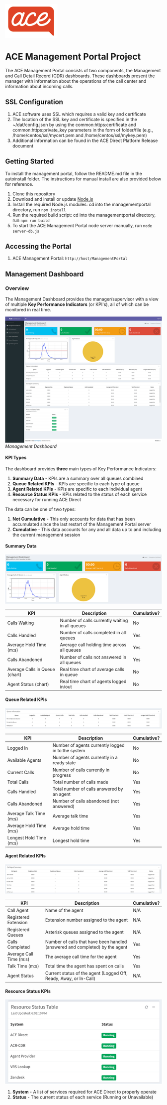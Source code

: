 ![](images/acesmall.png)

# ACE Management Portal Project

The ACE Management Portal consists of two components, the Management and Call Detail Record (CDR) dashboards. These dashboards present the manager with information about the operations of the call center and information about incoming calls.  

## SSL Configuration

1. ACE software uses SSL which requires a valid key and certificate
1. The location of the SSL key and certificate is specified in the ~/dat/config.json by using the common:https:certificate and common:https:private_key parameters in the form of folder/file (e.g., /home/centos/ssl/mycert.pem and /home/centos/ssl/mykey.pem)
1. Additional information can be found in the ACE Direct Platform Release document

## Getting Started

To install the management portal, follow the README.md file in the autoinstall folder. The instructions for manual install are also provided below for reference.

1. Clone this repository
1. Download and install or update [Node.js](https://nodejs.org/en/)
1. Install the required Node.js modules: cd into the managementportal directory, run `npm install`
1. Run the required build script: cd into the managementportal directory, run `npm run build`
1. To start the ACE Management Portal node server manually, run `node server-db.js`

## Accessing the Portal

1. ACE Management Portal: `http://host/ManagementPortal`

## Management Dashboard

### Overview

The Management Dashboard provides the manager/supervisor with a view of multiple **Key Performance Indicators** (or KPI's), all of which can be monitored in real time.

![](images/mp-dashboard.png)
*Management Dashboard*

#### KPI Types

The dashboard provides **three** main types of Key Performance Indicators:

1. **Summary Data** - KPIs are a summary over all queues combined
2. **Queue Related KPIs** - KPIs are specific to each type of queue
3. **Agent Related KPIs** - KPIs are specific to each individual agent
4. **Resource Status KPIs** - KPIs related to the status of each service necessary for running ACE Direct

The data can be one of two types:
1. **Not Cumulative** - This only accounts for data that has been accumulated since the last restart of the Management Portal server
2. **Cumulative** - This data accounts for any and all data up to and including the current management session


#### Summary Data

![](images/mp-dashboard-summary.png)

| KPI                   	        | Description                                        	| Cumulative?  	|
|------------------------	        |----------------------------------------------------	|------------	|
| Calls Waiting          	        | Number of calls currently waiting in all queues       | No    	    |
| Calls Handled          	        | Number of calls completed in all queues            	| Yes 	        |
| Average Hold Time (m:s) 	        | Average call holding time across all queues        	| Yes 	        |
| Calls Abandoned        	        | Number of calls not answered in all queues         	| Yes    	    |
| Average Calls in Queue (chart)    | Real time chart of average calls in queue         	| No    	    |
| Agent Status (chart)          	| Real time chart of agents logged in/out               | No    	    |

#### Queue Related KPIs

![](images/queue-related-kpi.png)

| KPI                     	| Description                                        	| Cumulative? 	|
|-------------------------	|----------------------------------------------------	|-------------	|
| Logged In               	| Number of agents currently logged in to the system 	| No          	|
| Available Agents        	| Number of agents currently in a ready state          	| No          	|
| Current Calls           	| Number of calls currently in progress              	| No          	|
| Total Calls             	| Total number of calls made                         	| Yes         	|
| Calls Handled           	| Total number of calls answered by an agent            | Yes         	|
| Calls Abandoned         	| Number of calls abandoned (not answered)            	| Yes          	|
| Average Talk Time (m:s)   | Average talk time                                    	| Yes         	|
| Average Hold Time (m:s)   | Average hold time                                    	| Yes         	|
| Longest Hold Time (m:s) 	| Longest hold time                                  	| Yes         	|


#### Agent Related KPIs

![](images/agent-related-kpi.png)

| KPI                     	| Description                                                                  	| Cumulative? 	|
|-------------------------	|------------------------------------------------------------------------------	|-------------	|
| Call Agent              	| Name of the agent                                                            	| N/A         	|
| Registered Extension    	| Extension number assigned to the agent                                   	    | N/A         	|
| Registered Queues       	| Asterisk queues assigned to the agent                                         | N/A         	|
| Calls Completed         	| Number of calls that have been handled (answered and completed) by the agent 	| Yes         	|
| Average Call Time (m:s) 	| The average call time for the agent                                         	| Yes         	|
| Talk Time (m:s)         	| Total time the agent has spent on calls                                      	| Yes         	|
| Agent Status            	| Current status of the agent (Logged Off, Ready, Away, or In-Call)            	| N/A          	|

#### Resource Status KPIs

![](images/resource-status-kpi.png)

1. **System** - A list of services required for ACE Direct to properly operate
2. **Status** - The current status of each service (Running or Unavailable)
